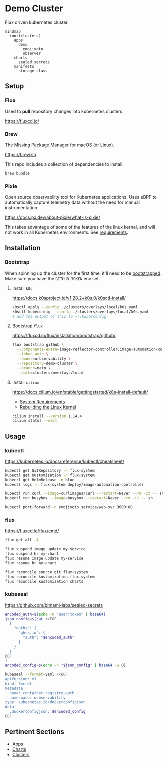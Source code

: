 # Demo Cluster

Flux driven kubernetes cluster.

```mermaid
mindmap
  root(clusters)
    apps
      demo
        emojivoto
        observer
    charts
      sealed secrets
    manifests
      storage class
```

## Setup

### Flux

Used to **pull** repository changes into kubernetes clusters.

<https://fluxcd.io/>

### Brew

The Missing Package Manager for macOS (or Linux).

<https://brew.sh>

This repo includes a collection of dependencies to install:

```sh
brew bundle
```

### Pixie

Open source observability tool for Kubernetes applications. Uses eBPF to automatically capture telemetry data without the need for manual instrumentation.

<https://docs.px.dev/about-pixie/what-is-pixie/>

This takes advantage of some of the features of the linux kernel, and will not work in all Kubernetes environments. See [requirements](https://docs.px.dev/installing-pixie/requirements/).

## Installation

### Bootstrap

When spinning up the cluster for the first time, it'll need to be [bootstrapped](https://fluxcd.io/flux/installation/bootstrap/github/). Make sure you have the `GITHUB_TOKEN` env set.

1. Install `k0s`

    <https://docs.k0sproject.io/v1.28.2+k0s.0/k0sctl-install/>

    ```sh
    k0sctl apply --config ./clusters/overlays/local/k0s.yaml
    k0sctl kubeconfig --config ./clusters/overlays/local/k0s.yaml
    # add the output of this to ~/.kube/config
    ```

2. Bootstrap `flux`

    <https://fluxcd.io/flux/installation/bootstrap/github/>

    ```sh
    flux bootstrap github \
      --components-extra=image-reflector-controller,image-automation-controller \
      --token-auth \
      --owner=orbservability \
      --repository=demo-cluster \
      --branch=main \
      --path=clusters/overlays/local
    ```

3. Install `cilium`

    <https://docs.cilium.io/en/stable/gettingstarted/k8s-install-default/>

    - [System Requirements](https://docs.cilium.io/en/stable/operations/system_requirements/#admin-system-reqs)
    - [Rebuilding the Linux Kernel](https://gist.github.com/dudo/7d853fd54f2d3db6e5e44b8b59ae12d5)

    ```sh
    cilium install --version 1.14.4
    cilium status --wait
    ```

## Usage

### kubectl

<https://kubernetes.io/docs/reference/kubectl/cheatsheet/>

```sh
kubectl get GitRepository -n flux-system
kubectl get Kustomization -n flux-system
kubectl get HelmRelease -n blue
kubectl logs -n flux-system deploy/image-automation-controller

kubectl run curl --image=curlimages/curl --restart=Never --rm -it -- sh
kubectl run busybox --image=busybox --restart=Never --rm -it -- sh

kubectl port-forward -n emojivoto service/web-svc 3000:80
```

### flux

<https://fluxcd.io/flux/cmd/>

```sh
flux get all -A

flux suspend image update my-service
flux suspend hr my-chart
flux resume image update my-service
flux resume hr my-chart

flux reconcile source git flux-system
flux reconcile kustomization flux-system
flux reconcile kustomization charts
```

### kubeseal

<https://github.com/bitnami-labs/sealed-secrets>

```sh
encoded_auth=$(echo -n "user:token" | base64)
json_config=$(cat <<EOF
  {
    "auths": {
      "ghcr.io": {
        "auth": "$encoded_auth"
      }
    }
  }
EOF
)
encoded_config=$(echo -n "$json_config" | base64 -w 0)

kubeseal --format=yaml <<EOF
apiVersion: v1
kind: Secret
metadata:
  name: container-registry-auth
  namespace: orbservability
type: kubernetes.io/dockerconfigjson
data:
  .dockerconfigjson: $encoded_config
EOF
```

## Pertinent Sections

- [Apps](./apps)
- [Charts](./charts)
- [Clusters](./clusters)

